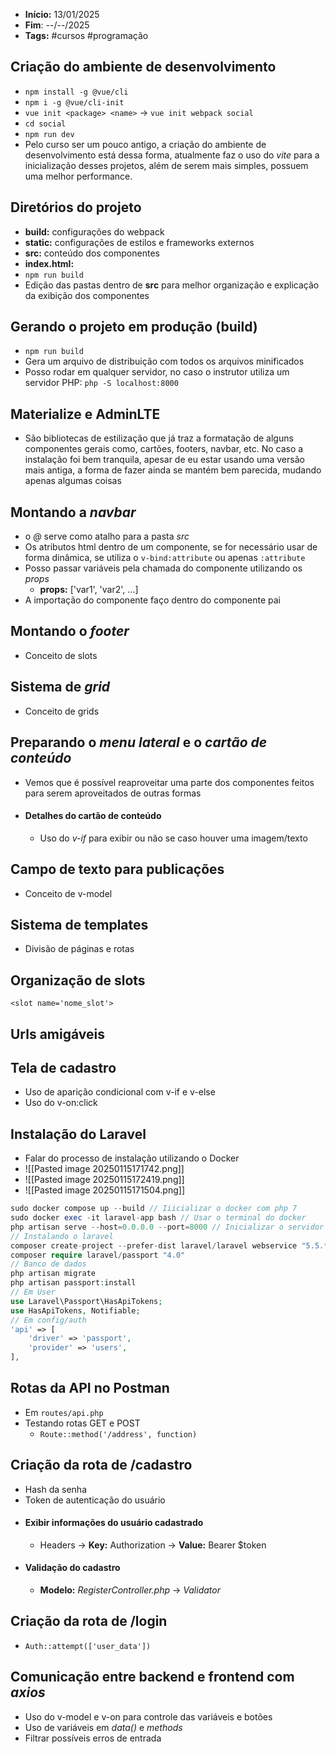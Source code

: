 - **Início:** 13/01/2025
- **Fim**: --/--/2025
- **Tags:** #cursos #programação 

## Criação do ambiente de desenvolvimento
- `npm install -g @vue/cli`
- `npm i -g @vue/cli-init`
- `vue init <package> <name>` -> `vue init webpack social`
- `cd social`
- `npm run dev`
- Pelo curso ser um pouco antigo, a criação do ambiente de desenvolvimento está dessa forma, atualmente faz o uso do _vite_ para a inicialização desses projetos, além de serem mais simples, possuem uma melhor performance.

## Diretórios do projeto
- **build:** configurações do webpack
- **static:** configurações de estilos e frameworks externos
- **src:** conteúdo dos componentes
- **index.html:**
- `npm run build`
- Edição das pastas dentro de **src** para melhor organização e explicação da exibição dos componentes

## Gerando o projeto em produção (build)
- `npm run build`
- Gera um arquivo de distribuição com todos os arquivos minificados
- Posso rodar em qualquer servidor, no caso o instrutor utiliza um servidor PHP: `php -S localhost:8000`

## Materialize e AdminLTE
- São bibliotecas de estilização que já traz a formatação de alguns componentes gerais como, cartões, footers, navbar, etc. No caso a instalação foi bem tranquila, apesar de eu estar usando uma versão mais antiga, a forma de fazer ainda se mantém bem parecida, mudando apenas algumas coisas

## Montando a _navbar_
- o _@_ serve como atalho para a pasta _src_
- Os atributos html dentro de um componente, se for necessário usar de forma dinâmica, se utiliza o `v-bind:attribute` ou apenas `:attribute`
- Posso passar variáveis pela chamada do componente utilizando os _props_
	- **props:** ['var1', 'var2', ...]
- A importação do componente faço dentro do componente pai

## Montando o *footer*
- Conceito de slots
## Sistema de *grid*
- Conceito de grids

## Preparando o _menu lateral_ e o _cartão de conteúdo_
- Vemos que é possível reaproveitar uma parte dos componentes feitos para serem aproveitados de outras formas
- #### Detalhes do cartão de conteúdo
	- Uso do *v-if* para exibir ou não se caso houver uma imagem/texto

## Campo de texto para publicações
- Conceito de v-model

## Sistema de templates
- Divisão de páginas e rotas

## Organização de slots
`<slot name='nome_slot'>`

## Urls amigáveis

## Tela de cadastro
- Uso de aparição condicional com v-if e v-else
- Uso do v-on:click

## Instalação do Laravel
- Falar do processo de instalação utilizando o Docker
- ![[Pasted image 20250115171742.png]]
- ![[Pasted image 20250115172419.png]]
- ![[Pasted image 20250115171504.png]]
```php
sudo docker compose up --build // Iiicializar o docker com php 7
sudo docker exec -it laravel-app bash // Usar o terminal do docker
php artisan serve --host=0.0.0.0 --port=8000 // Inicializar o servidor local
// Instalando o laravel
composer create-project --prefer-dist laravel/laravel webservice "5.5.*"
composer require laravel/passport "4.0"
// Banco de dados
php artisan migrate
php artisan passport:install
// Em User
use Laravel\Passport\HasApiTokens;
use HasApiTokens, Notifiable;
// Em config/auth
'api' => [
	'driver' => 'passport',
	'provider' => 'users',
],
```

## Rotas da API no Postman
- Em `routes/api.php`
- Testando rotas GET e POST
	- `Route::method('/address', function)`

## Criação da rota de /cadastro
- Hash da senha
- Token de autenticação do usuário
- #### Exibir informações do usuário cadastrado
	- Headers -> **Key:** Authorization -> **Value:** Bearer $token
- #### Validação do cadastro
	- **Modelo:** _RegisterController.php_ -> _Validator_

## Criação da rota de /login
- `Auth::attempt(['user_data'])`

## Comunicação entre backend e frontend com _axios_
- Uso do v-model e v-on para controle das variáveis e botões
- Uso de variáveis em _data()_ e _methods_
- Filtrar possíveis erros de entrada